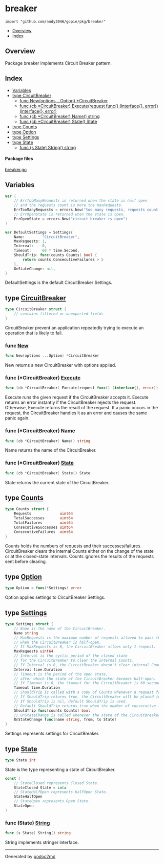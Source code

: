 

# breaker
`import "github.com/andy2046/gopie/pkg/breaker"`

* [Overview](#pkg-overview)
* [Index](#pkg-index)

## <a name="pkg-overview">Overview</a>
Package breaker implements Circuit Breaker pattern.




## <a name="pkg-index">Index</a>
* [Variables](#pkg-variables)
* [type CircuitBreaker](#CircuitBreaker)
  * [func New(options ...Option) *CircuitBreaker](#New)
  * [func (cb *CircuitBreaker) Execute(request func() (interface{}, error)) (interface{}, error)](#CircuitBreaker.Execute)
  * [func (cb *CircuitBreaker) Name() string](#CircuitBreaker.Name)
  * [func (cb *CircuitBreaker) State() State](#CircuitBreaker.State)
* [type Counts](#Counts)
* [type Option](#Option)
* [type Settings](#Settings)
* [type State](#State)
  * [func (s State) String() string](#State.String)


#### <a name="pkg-files">Package files</a>
[breaker.go](/src/github.com/andy2046/gopie/pkg/breaker/breaker.go) 



## <a name="pkg-variables">Variables</a>
``` go
var (
    // ErrTooManyRequests is returned when the state is half open
    // and the requests count is more the maxRequests.
    ErrTooManyRequests = errors.New("too many requests, requests count is more the maxRequests in half open state")
    // ErrOpenState is returned when the state is open.
    ErrOpenState = errors.New("circuit breaker is open")
)
```
``` go
var DefaultSettings = Settings{
    Name:        "CircuitBreaker",
    MaxRequests: 1,
    Interval:    0,
    Timeout:     60 * time.Second,
    ShouldTrip: func(counts Counts) bool {
        return counts.ConsecutiveFailures > 5
    },
    OnStateChange: nil,
}
```
DefaultSettings is the default CircuitBreaker Settings.




## <a name="CircuitBreaker">type</a> [CircuitBreaker](/src/target/breaker.go?s=3218:3548#L109)
``` go
type CircuitBreaker struct {
    // contains filtered or unexported fields
}
```
CircuitBreaker prevent an application repeatedly trying to execute an operation that is likely to fail.







### <a name="New">func</a> [New](/src/target/breaker.go?s=4166:4209#L150)
``` go
func New(options ...Option) *CircuitBreaker
```
New returns a new CircuitBreaker with options applied.





### <a name="CircuitBreaker.Execute">func</a> (\*CircuitBreaker) [Execute](/src/target/breaker.go?s=5245:5336#L190)
``` go
func (cb *CircuitBreaker) Execute(request func() (interface{}, error)) (interface{}, error)
```
Execute runs the given request if the CircuitBreaker accepts it.
Execute returns an error instantly if the CircuitBreaker rejects the request.
Otherwise, Execute returns the result of the request.
If a panic occurs in the request, the CircuitBreaker handles it as an error
and causes the same panic again.




### <a name="CircuitBreaker.Name">func</a> (\*CircuitBreaker) [Name](/src/target/breaker.go?s=4650:4689#L171)
``` go
func (cb *CircuitBreaker) Name() string
```
Name returns the name of the CircuitBreaker.




### <a name="CircuitBreaker.State">func</a> (\*CircuitBreaker) [State](/src/target/breaker.go?s=4769:4808#L176)
``` go
func (cb *CircuitBreaker) State() State
```
State returns the current state of the CircuitBreaker.




## <a name="Counts">type</a> [Counts](/src/target/breaker.go?s=1244:1411#L50)
``` go
type Counts struct {
    Requests             uint64
    TotalSuccesses       uint64
    TotalFailures        uint64
    ConsecutiveSuccesses uint64
    ConsecutiveFailures  uint64
}
```
Counts holds the numbers of requests and their successes/failures.
CircuitBreaker clears the internal Counts either
on the change of the state or at the closed-state intervals.
Counts ignores the results of the requests sent before clearing.










## <a name="Option">type</a> [Option](/src/target/breaker.go?s=3607:3637#L125)
``` go
type Option = func(*Settings) error
```
Option applies settings to CircuitBreaker Settings.










## <a name="Settings">type</a> [Settings](/src/target/breaker.go?s=1879:3107#L84)
``` go
type Settings struct {
    // Name is the name of the CircuitBreaker.
    Name string
    // MaxRequests is the maximum number of requests allowed to pass through
    // when the CircuitBreaker is half-open.
    // If MaxRequests is 0, the CircuitBreaker allows only 1 request.
    MaxRequests uint64
    // Interval is the cyclic period of the closed state
    // for the CircuitBreaker to clear the internal Counts.
    // If Interval is 0, the CircuitBreaker doesn't clear internal Counts during the closed state.
    Interval time.Duration
    // Timeout is the period of the open state,
    // after which the state of the CircuitBreaker becomes half-open.
    // If Timeout is 0, the timeout for the CircuitBreaker is 60 seconds.
    Timeout time.Duration
    // ShouldTrip is called with a copy of Counts whenever a request fails in the closed state.
    // If ShouldTrip returns true, the CircuitBreaker will be placed into the open state.
    // If ShouldTrip is nil, default ShouldTrip is used.
    // Default ShouldTrip returns true when the number of consecutive failures is more than 5.
    ShouldTrip func(counts Counts) bool
    // OnStateChange is called whenever the state of the CircuitBreaker changes.
    OnStateChange func(name string, from, to State)
}
```
Settings represents settings for CircuitBreaker.










## <a name="State">type</a> [State](/src/target/breaker.go?s=185:199#L13)
``` go
type State int
```
State is the type representing a state of CircuitBreaker.


``` go
const (
    // StateClosed represents Closed State.
    StateClosed State = iota
    // StateHalfOpen represents HalfOpen State.
    StateHalfOpen
    // StateOpen represents Open State.
    StateOpen
)
```









### <a name="State.String">func</a> (State) [String](/src/target/breaker.go?s=772:802#L33)
``` go
func (s State) String() string
```
String implements stringer interface.








- - -
Generated by [godoc2md](http://godoc.org/github.com/davecheney/godoc2md)
